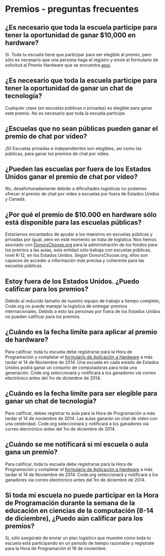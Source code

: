 

# Premios - preguntas frecuentes

## ¿Es necesario que toda la escuela participe para tener la oportunidad de ganar $10,000 en hardware?

Sí. Toda tu escuela tiene que participar para ser elegible al premio, pero sólo es necesario que una persona haga el registro y envíe el formulario de solicitud al Premio Hardware que se encuentra [aquí](<%= hoc_uri('/prizes') %>).

## ¿Es necesario que toda la escuela participe para tener la oportunidad de ganar un chat de tecnología?

Cualquier clase (en escuelas públicas o privadas) es elegible para ganar este premio. No es necesario que toda la escuela participe.

## ¿Escuelas que no sean públicas pueden ganar el premio de chat por vídeo?

¡Sí! Escuelas privadas e independientes son elegibles, así como las públicas, para ganar los premios de chat por vídeo.

## ¿Pueden las escuelas por fuera de los Estados Unidos ganar el premio de chat por vídeo?

No, desafortunadamente debido a dificultades logísticas no podemos ofrecer el premio de chat por vídeo a escuelas por fuera de Estados Unidos y Canadá.

## ¿Por qué el premio de $10.000 en hardware sólo está disponible para las escuelas públicas?

Estaríamos encantados de ayudar a los maestros en escuelas públicas y privadas por igual, pero en este momento se trata de logística. Nos hemos asociado con [DonorsChoose.org](http://donorschoose.org) para la administración de los fondos para los premios a las aulas, esta entidad sólo trabaja con escuelas públicas, nivel K-12, en los Estados Unidos. Según DonorsChoose.org, ellos son capaces de acceder a información más precisa y coherente para las escuelas públicas.

## Estoy fuera de los Estados Unidos. ¿Puedo calificar para los premios?

Debido al reducido tamaño de nuestro equipo de trabajo a tiempo completo, Code.org no puede manejar la logística de entregar premios internacionales. Debido a esto las personas por fuera de los Estados Unidos no pueden calificar para los premios.

## ¿Cuándo es la fecha límite para aplicar al premio de hardware?

Para calificar, toda tu escuela debe registrarse para la Hora de Programación y completar el [formulario de Aplicación a Hardware](<%= hoc_uri('/prizes') %>) a más tardar el 14 de Noviembre de 2014. Una escuela en cada estado de Estados Unidos podrá ganar un conjunto de computadoras para toda una generación. Code.org seleccionará y notificará a los ganadores vía correo electrónico antes del 1ro de diciembre de 2014.

## ¿Cuándo es la fecha límite para ser elegible para ganar un chat de tecnología?

Para calificar, debes registrar tu aula para la Hora de Programación a más tardar el 14 de noviembre de 2014. Las aulas ganarán un chat de vídeo con una celebridad. Code.org seleccionará y notificará a los ganadores vía correo electrónico antes del 1ro de diciembre de 2014.

## ¿Cuándo se me notificará si mi escuela o aula gana un premio?

Para calificar, toda tu escuela debe registrarse para la Hora de Programación y completar el [formulario de Aplicación a Hardware](<%= hoc_uri('/prizes') %>) a más tardar el 14 de Noviembre de 2014. Code.org seleccionará y notificará a los ganadores vía correo electrónico antes del 1ro de diciembre de 2014.

## Si toda mi escuela no puede participar en la Hora de Programación durante la semana de la educación en ciencias de la computación (8-14 de diciembre), ¿Puedo aún calificar para los premios?

Sí, sólo asegúrate de enviar un plan logístico que muestre cómo toda tu escuela está participando en un periodo de tiempo razonable y regístrate para la Hora de Programación el 16 de noviembre.